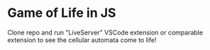 # Game of Life in JS
Clone repo and run "LiveServer" VSCode extension or comparable extension to see the cellular automata come to life!
